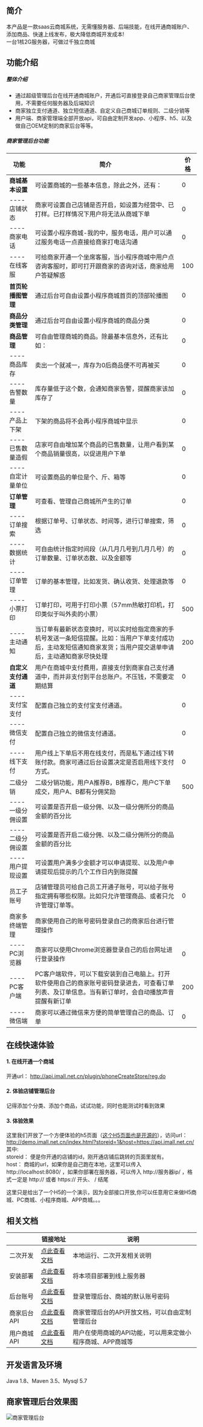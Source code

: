 ## 简介

本产品是一款saas云商城系统，无需懂服务器、后端技能，在线开通商城账户、添加商品、快速上线发布，极大降低商城开发成本!  
一台1核2G服务器，可做过千独立商城

## 功能介绍

##### 整体介绍
* 通过超级管理后台在线开通商城账户，开通后可直接登录自己商家管理后台使用，不需要任何服务器及后端知识
* 商家独立支付通道、独立短信通道、自定义自己商城订单规则、二级分销等
* 用户端、商家管理端全部开放api，可自由定制开发app、小程序、h5、以及做自己OEM定制的商家后台等等。

##### 商家管理后台功能

| 功能 | 简介 | 价格 |  
| ------------------------ | -------------------------------- | ---- |  
| **商城基本设置** | 可设置商城的一些基本信息，除此之外，还有： | 0 |  
| ---- 店铺状态 | 商家可设置自己店铺是否开启，如设置为经营中、已打样。已打样情况下用户将无法从商城下单 | 0 |
| ---- 商家电话 | 可设置小程序商城-我的中，服务电话，用户可以通过服务电话一点直接给商家打电话沟通 | 0 |
| ---- 在线客服 | 可给商家开通一个坐席客服，当小程序商城中用户点咨询客服时，即可打开跟商家的咨询对话，商家给用户答疑解惑 | 100 |
| **首页轮播图管理** | 通过后台可自由设置小程序商城首页的顶部轮播图 | 0 |
| **商品分类管理** | 通过后台可自由设置小程序商城的商品分类 | 0 |
| **商品管理** | 可自由管理商城的商品。除最基本信息外，还有比如： | 0 |
| ---- 商品库存 | 卖出一个就减一，库存为0后商品便不可再被买 | 0 |
| ---- 告警数量 | 库存量低于这个数，会通知商家告警，提醒商家该加库存了 | 0 |
| ---- 产品上下架 | 下架的商品将不会再小程序商城中显示 | 0 |
| ---- 已售数量造假 | 店家可自由增加某个商品的已售数量，让用户看到某个商品销量很高，以促进用户下单 | 0 |
| ---- 自定计量单位 | 可设置商品的单位是个、斤、箱等 | 0 |
| **订单管理** | 可查看、管理自己商城所产生的订单 | 0 |
| ---- 订单搜索 | 根据订单号、订单状态、时间等，进行订单搜索，筛选 | 0 |
| ---- 数据统计 | 可自由统计指定时间段（从几月几号到几月几号）的订单数量、订单状态数、以及金额等 | 0 |
| ---- 订单管理 | 订单的基本管理，比如发货、确认收货、处理退款等 | 0 |
| ---- 小票打印 | 订单打印，可用于打印小票（57mm热敏打印机，打印类似于叫外卖的小票） | 500 |
| ---- 主动通知 | 当订单有最新状态变换时，可以实时给指定商家的手机号发送一条短信提醒。比如：当用户下单支付成功后，主动发短信通知商家发货；当用户提交退单申请后，主动通知商家尽快处理 | 200 |
| **自定义支付通道** | 用户在商城中支付费用，直接支付到商家自己支付通道中，而并非支付到平台总账户。不压钱，不需要定期结算 | 0 |
| ---- 支付宝支付 | 配置自己独立的支付宝支付通道。 | 0 |
| ---- 微信支付 | 配置自己独立的微信支付通道。 | 0 |
| ---- 线下支付 | 用户线上下单后不用在线支付，而是私下通过线下转账付款。商家可通过后台设置决定是否启用线下支付方式。 | 0 |
| 二级分销 | 二级分销功能，用户A推荐B，B推荐C，用户C下单成交，用户A、B都有分佣奖励 | 500 |
| ---- 一级分佣设置 | 可设置是否开启一级分佣、以及一级分佣所分的商品金额的百分比 | |
| ---- 二级分佣设置 | 可设置是否开启二级分佣、以及二级分佣所分的商品金额的百分比 | |
| ---- 用户提现设置 | 可设置用户满多少金额才可以申请提现、以及用户申请提现后提示的几个工作日内到账提醒 | |
| 员工子账号 | 店铺管理员可给自己员工开通子账号，可以给子账号指定拥有哪些权限。比如只允许管理商品、或者只允许管理订单等。 | 0 |
| 商家多终端管理 | 商家使用自己的账号密码登录自己的商家后台进行管理操作 | |
| ---- PC浏览器 | 商家可以使用Chrome浏览器登录自己的后台网址进行登录操作 | 0 |
| ---- PC客户端 | PC客户端软件，可以下载安装到自己电脑上。打开软件使用自己的商家账号密码登录进去，可查看订单列表、及订单信息。当有新订单时，会自动播放声音提醒有新订单 | 200 |
| ---- 微信端 | 商家可以通过微信来方便的简单管理自己的商品、订单 | 0 |



## 在线快速体验
#### 1. 在线开通一个商城  
开通url： http://api.imall.net.cn/plugin/phoneCreateStore/reg.do  
#### 2. 体验店铺管理后台  
记得添加个分类、添加个商品，试试功能，同时也能测试时看到效果  
#### 3. 体验效果  
这里我们开放了一个方便体验的h5页面（[这个H5页面也是开源的](https://gitee.com/leimingyun/dashboard/wikis/leimingyun/wangmarket_site_learn/preview?doc_id=1258300&sort_id=3912490)），访问url：   
http://demo.imall.net.cn/index.html?storeid=1&host=https://api.imall.net.cn/  
其中:  
storeid： 便是你开通的店铺的id，刚开通店铺后跳转的页面里就有。  
host： 商城的url，如果你是自己跑在本地，这里可以传入 http://localhost:8080/ ，如果你部署在服务器，可以传入 http://服务器ip/ ，格式一定是 http:// 或者 https:// 开头、  / 结尾  
  
这里只是给出了一个H5的一个演示，因为全部接口开放,你可以任意用它来做H5商城、PC商城、小程序商城、APP商城。。。


## 相关文档  
|   | 链接地址  | 说明 |
|---|---|---|
| 二次开发  | [点此查看文档](https://gitee.com/leimingyun/dashboard/wikis/leimingyun/bed2ecca-8e2e-4b20-8099-10f09101b097/preview?doc_id=1532896&sort_id=4255124)  | 本地运行、二次开发相关说明 |
| 安装部署  | [点此查看文档](https://gitee.com/leimingyun/dashboard/wikis/leimingyun/bed2ecca-8e2e-4b20-8099-10f09101b097/preview?doc_id=1532896&sort_id=4255147)  | 将本项目部署到线上服务器 |
| 后台账号  | [点此查看文档](https://gitee.com/leimingyun/dashboard/wikis/leimingyun/serverinstall/preview?sort_id=4110640&doc_id=1473420)  | 登录管理后台、商城的默认账号密码 |
| 商家后台API  | [点此查看文档](https://gitee.com/leimingyun/dashboard/wikis/leimingyun/889cb0c9-be33-4a47-aec6-20cd27ea52be/preview?doc_id=1525567&sort_id=4298491)  | 商家管理后台的API开放文档，可以自由定制管理后台 |
| 用户商城API  | [点此查看文档](http://shop.wang.market)  | 用户在使用商城的API功能，可以用来定做小程序商城、APP商城等 |


## 开发语言及环境  
Java 1.8、Maven 3.5、Mysql 5.7


## 商家管理后台效果图  
![商家管理后台](https://images.gitee.com/uploads/images/2021/0816/101520_63daccd0_429922.png)

